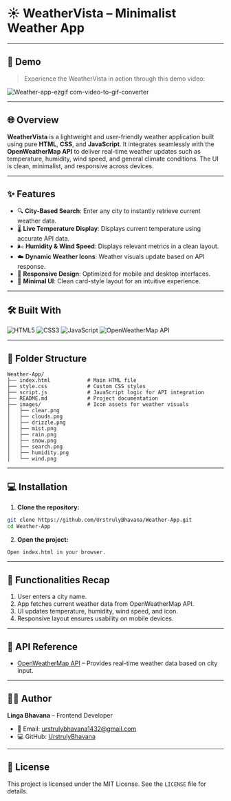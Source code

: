 # ☀️ WeatherVista – Minimalist Weather App

---

## 🎥️ Demo

> Experience the WeatherVista in action through this demo video:

![Weather-app-ezgif com-video-to-gif-converter](https://github.com/user-attachments/assets/f62f7187-efca-4d83-8cce-88b7037d5e3f)

---

## 🌐 Overview

**WeatherVista** is a lightweight and user-friendly weather application built using pure **HTML**, **CSS**, and **JavaScript**. It integrates seamlessly with the **OpenWeatherMap API** to deliver real-time weather updates such as temperature, humidity, wind speed, and general climate conditions. The UI is clean, minimalist, and responsive across devices.

---

## ✨ Features

- 🔍 **City-Based Search**: Enter any city to instantly retrieve current weather data.
- 🌡️ **Live Temperature Display**: Displays current temperature using accurate API data.
- 🌬️ **Humidity & Wind Speed**: Displays relevant metrics in a clean layout.
- ☁️ **Dynamic Weather Icons**: Weather visuals update based on API response.
- 📱 **Responsive Design**: Optimized for mobile and desktop interfaces.
- 🎨 **Minimal UI**: Clean card-style layout for an intuitive experience.

---

## 🛠️ Built With

![HTML5](https://img.shields.io/badge/-HTML5-E34F26?logo=html5&logoColor=white&style=flat-square)
![CSS3](https://img.shields.io/badge/-CSS3-1572B6?logo=css3&logoColor=white&style=flat-square)
![JavaScript](https://img.shields.io/badge/-JavaScript-F7DF1E?logo=javascript&logoColor=black&style=flat-square)
![OpenWeatherMap API](https://img.shields.io/badge/-OpenWeatherMap-FF8C00?style=flat-square)

---

## 📁 Folder Structure

```plaintext
Weather-App/
├── index.html            # Main HTML file
├── style.css             # Custom CSS styles
├── script.js             # JavaScript logic for API integration
├── README.md             # Project documentation
├── images/               # Icon assets for weather visuals
│   ├── clear.png
│   ├── clouds.png
│   ├── drizzle.png
│   ├── mist.png
│   ├── rain.png
│   ├── snow.png
│   ├── search.png
│   ├── humidity.png
│   └── wind.png
```

---

## 💻 Installation

1. **Clone the repository:**

```bash
git clone https://github.com/UrstrulyBhavana/Weather-App.git
cd Weather-App
```

2. **Open the project:**

```bash
Open index.html in your browser.
```

---

## 🔧 Functionalities Recap

1. User enters a city name.
2. App fetches current weather data from OpenWeatherMap API.
3. UI updates temperature, humidity, wind speed, and icon.
4. Responsive layout ensures usability on mobile devices.

---

## 🔗 API Reference

- [OpenWeatherMap API](https://openweathermap.org/api) – Provides real-time weather data based on city input.

---

## 👨‍💻 Author

**Linga Bhavana** – Frontend Developer

- 📧 Email: [urstrulybhavana1432@gmail.com](mailto:urstrulybhavana1432@gmail.com)
- 💻 GitHub: [UrstrulyBhavana](https://github.com/UrstrulyBhavana)

---

## 📄 License

This project is licensed under the MIT License. See the `LICENSE` file for details.

